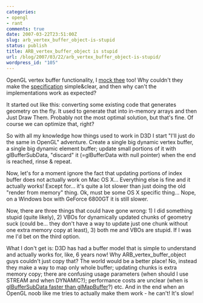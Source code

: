 ```yaml
---
categories:
- opengl
- rant
comments: true
date: 2007-03-22T23:51:00Z
slug: arb_vertex_buffer_object-is-stupid
status: publish
title: ARB_vertex_buffer_object is stupid
url: /blog/2007/03/22/arb_vertex_buffer_object-is-stupid/
wordpress_id: "105"
---
```


OpenGL vertex buffer functionality, I [mock thee](http://www.stevestreeting.com/?p=489) too! Why couldn't they make the [specification](http://oss.sgi.com/projects/ogl-sample/registry/ARB/vertex_buffer_object.txt) simple&clear, and then why can't the implementations work as expected?

It started out like this: converting some existing code that generates geometry on the fly. It used to generate that into in-memory arrays and then Just Draw Them. Probably not the most optimal solution, but that's fine. Of course we can optimize that, right?

So with all my knowledge how things used to work in D3D I start "I'll just do the same in OpenGL" adventure. Create a single big dynamic vertex buffer, a single big dynamic element buffer; update small portions of it with glBufferSubData, "discard" it (=glBufferData with null pointer) when the end is reached, rinse & repeat.

Now, let's for a moment ignore the fact that updating portions of index buffer does not actually work on Mac OS X... Everything else is fine and it actually works! Except for... it's quite a lot slower than just doing the old "render from memory" thing. Ok, must be some OS X specific thing... Nope, on a Windows box with GeForce 6800GT it is still slower.

Now, there are three things that could have gone wrong: 1) I did something stupid (quite likely), 2) VBOs for dynamically updated chunks of geometry suck (could be... they don't have a way to update just one chunk without one extra memory copy at least), 3) both me and VBOs are stupid. If I was me I'd bet on the third option.

What I don't get is: D3D has had a buffer model that is simple to understand and actually works for, like, 6 years now! Why ARB_vertex_buffer_object guys couldn't just copy that? The world would be a better place! No, instead they make a way to map only whole buffer; updating chunks is extra memory copy; there are confusing usage parameters (when should I use STREAM and when DYNAMIC?); performance costs are unclear (when is [glBufferSubData faster than glMapBuffer](http://www.stevestreeting.com/?p=491)?) etc. And in the end when an OpenGL noob like me tries to actually make them work - he can't! It's slow!

